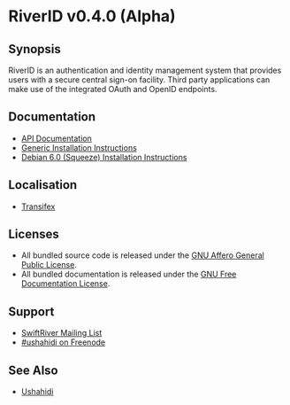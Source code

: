 # RiverID v0.4.0 (Alpha)

## Synopsis

RiverID is an authentication and identity management system that provides users with a secure central sign-on facility. Third party applications can make use of the integrated OAuth and OpenID endpoints.

## Documentation

* [API Documentation](https://github.com/ushahidi/riverid/blob/master/doc/api.md)
* [Generic Installation Instructions](https://github.com/ushahidi/riverid/blob/master/doc/install.md)
* [Debian 6.0 (Squeeze) Installation Instructions](https://github.com/ushahidi/riverid/blob/master/doc/debian.md)

## Localisation

* [Transifex](https://www.transifex.net/projects/p/riverid/)

## Licenses

* All bundled source code is released under the [GNU Affero General Public License](http://www.gnu.org/licenses/agpl.html).
* All bundled documentation is released under the [GNU Free Documentation License](http://www.gnu.org/licenses/fdl.html).

## Support

* [SwiftRiver Mailing List](http://groups.google.com/group/swiftriver)
* [#ushahidi on Freenode](http://irc.lc/freenode/ushahidi)

## See Also

* [Ushahidi](http://ushahidi.com/)